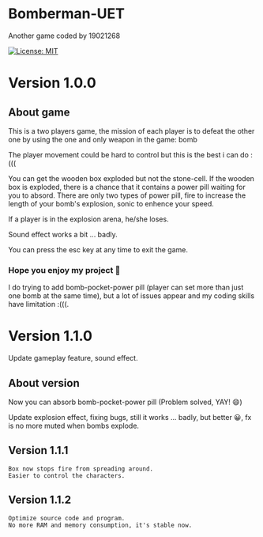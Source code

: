 # Bomberman-UET
Another game coded by 19021268

[![License: MIT](https://img.shields.io/badge/License-MIT-yellow.svg)](https://spdx.org/licenses/MIT.html)  

# Version 1.0.0

## About game
This is a two players game, the mission of each player is to defeat the other one by using the one and only weapon in the game: bomb

The player movement could be hard to control but this is the best i can do :(((

You can get the wooden box exploded but not the stone-cell.
If the wooden box is exploded, there is a chance that it contains a power pill waiting for you to absord.
There are only two types of power pill, fire to increase the length of your bomb's explosion, sonic to enhence your speed.

If a player is in the explosion arena, he/she loses.

Sound effect works a bit ... badly.

You can press the esc key at any time to exit the game.

### Hope you enjoy my project 🤍
I do trying to add bomb-pocket-power pill (player can set more than just one bomb at the same time), but a lot of issues appear and my coding skills have limitation :(((.

# Version 1.1.0
Update gameplay feature, sound effect.

## About version
Now you can absorb bomb-pocket-power pill (Problem solved, YAY! 😄)

Update explosion effect, fixing bugs, still it works ... badly, but better 😀, fx is no more muted when bombs explode.

## Version 1.1.1
    Box now stops fire from spreading around.
    Easier to control the characters.

## Version 1.1.2
    Optimize source code and program.
    No more RAM and memory consumption, it's stable now.
